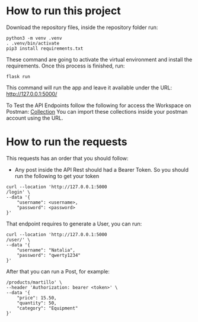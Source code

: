 # How to run this project

Download the repository files, inside the repository folder run:

```
python3 -m venv .venv
. .venv/bin/activate
pip3 install requirements.txt
```

These command are going to activate the virtual environment and install the requirements.
Once this process is finished, run:

```
flask run
```

This command will run the app and leave it available under the URL:
http://127.0.0.1:5000/

To Test the API Endpoints follow the following for access the Workspace on Postman:
[Collection](https://api.postman.com/collections/5361303-8abf1ef1-d9cc-4439-9f9c-bf9b67f0287f?access_key=PMAT-01GW4ZZ1KWCREED7435AKAB373)
You can import these collections inside your postman account using the URL.

# How to run the requests

This requests has an order that you should follow:
  - Any post inside the API Rest should had a Bearer Token. So you should run the following to get your token

```
curl --location 'http://127.0.0.1:5000
/login' \
--data '{
	"username": <username>,
	"password": <password>
}'
```
That endpoint requires to generate a User, you can run:
```
curl --location 'http://127.0.0.1:5000
/user/' \
--data '{
	"username": "Natalia",
	"password": "qwerty1234"
}'
```
After that you can run a Post, for example:
```
/products/martillo' \
--header 'Authorization: bearer <token>' \
--data '{
    "price": 15.50,
    "quantity": 50,
    "category": "Equipment"
}'
```
